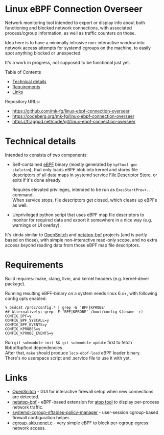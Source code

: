 Linux eBPF Connection Overseer
==============================

Network monitoring tool intended to export or display info about both
functioning and blocked network connections, with associated process/cgroup
information, as well as traffic counters on those.

Idea here is to have a minimally intrusive non-interactive window into network
access attempts for systemd cgroups on the machine, to easily spot anything
blocked or unexpected.

It's a work in progress, not supposed to be functional just yet.

Table of Contents

- [Technical details](#hdr-technical_details)
- [Requirements](#hdr-requirements)
- [Links](#hdr-links)

Repository URLs:

- <https://github.com/mk-fg/linux-ebpf-connection-overseer>
- <https://codeberg.org/mk-fg/linux-ebpf-connection-overseer>
- <https://fraggod.net/code/git/linux-ebpf-connection-overseer>


<a name=hdr-technical_details></a>
# Technical details

Intended to consists of two components:

- Self-contained [eBPF] binary (mostly generated by `bpftool gen skeleton`),
  that only loads eBPF blob into kernel and stores file descriptors of all
  data maps in systemd service [File Descriptor Store], or exits if it's done already.

    Requires elevated privileges, intended to be run as `ExecStartPre=+...` command.\
    When service stops, file descriptors get closed, which cleans up eBPFs as well.

- Unprivileged python script that uses eBPF map file descriptors to monitor for
  required data and export it somewhere in a nice way (e.g. warnings or UI overlay).

It's kinda similar to [OpenSnitch] and [netatop-bpf] projects (and is partly based
on those), with simple non-interactive read-only scope, and no extra access beyond
reading data from those eBPF map file descriptors.

[eBPF]: https://docs.ebpf.io/
[File Descriptor Store]: https://systemd.io/FILE_DESCRIPTOR_STORE/
[OpenSnitch]: https://github.com/evilsocket/opensnitch
[netatop-bpf]: https://github.com/bytedance/netatop-bpf


<a name=hdr-requirements></a>
# Requirements

Build requires: make, clang, llvm, and kernel headers (e.g. kernel-devel package).

Running resulting eBPF-binary on a system needs linux 6.x+, with following config opts enabled:
``` console
% bsdcat /proc/config.* | grep -E 'BPF|KPROBE'
## Alternatively: grep -E 'BPF|KPROBE' /boot/config-$(uname -r)
CONFIG_BPF=y
CONFIG_BPF_SYSCALL=y
CONFIG_BPF_EVENTS=y
CONFIG_KPROBES=y
CONFIG_KPROBE_EVENTS=y
```

Run `git submodule init && git submodule update` first to fetch libbpf/bpftool dependencies.\
After that, `make` should produce `leco-ebpf-load` eBPF loader binary.\
There's no userspace script and .service file to use it with yet.


<a name=hdr-links></a>
# Links

- [OpenSnitch] - GUI for interactive firewall setup when new connections are detected.
- [netatop-bpf] - eBPF-based extension for [atop tool] to display per-process network traffic.
- [systemd-cgroup-nftables-policy-manager] - user-session cgroup-based firewall configuration helper.
- [cgroup-skb.nonet.c] - very simple eBPF to block per-cgroup egress network access.

[atop tool]: https://www.atoptool.nl/
[systemd-cgroup-nftables-policy-manager]:
  https://github.com/mk-fg/systemd-cgroup-nftables-policy-manager
[cgroup-skb.nonet.c]: https://github.com/mk-fg/fgtk/blob/master/bpf/cgroup-skb.nonet.c
